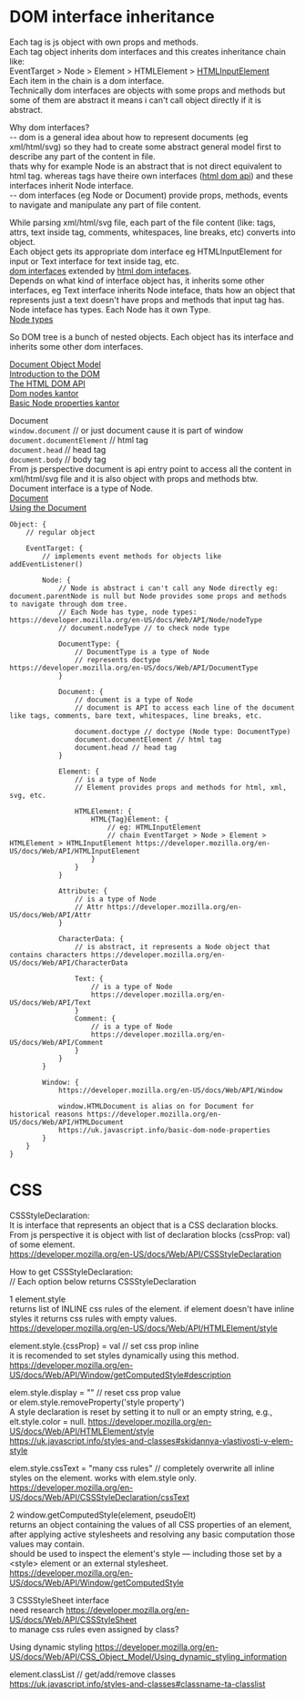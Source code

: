 
# DOM interface inheritance

Each tag is js object with own props and methods.  
Each tag object inherits dom interfaces and this creates inheritance chain like:  
EventTarget > Node > Element > HTMLElement > [HTMLInputElement](https://developer.mozilla.org/en-US/docs/Web/API/HTMLInputElement)  
Each item in the chain is a dom interface.  
Technically dom interfaces are objects with some props and methods but some of them are abstract it means i can't call object directly if it is abstract.  

Why dom interfaces?  
-- dom is a general idea about how to represent documents (eg xml/html/svg) so they had to create some abstract general model first to describe any part of the content in file.  
thats why for example Node is an abstract that is not direct equivalent to html tag. whereas tags have theire own interfaces ([html dom api](https://developer.mozilla.org/en-US/docs/Web/API/HTML_DOM_API)) and these interfaces inherit Node interface.   
-- dom interfaces (eg Node or Document) provide props, methods, events to navigate and manipulate any part of file content.  

While parsing xml/html/svg file, each part of the file content (like: tags, attrs, text inside tag, comments, whitespaces, line breaks, etc) converts into object.  
Each object gets its appropriate dom interface eg HTMLInputElement for input or Text interface for text inside tag, etc.  
[dom interfaces](https://developer.mozilla.org/en-US/docs/Web/API/Document_Object_Model#dom_interfaces) extended by [html dom intefaces](https://developer.mozilla.org/en-US/docs/Web/API/HTML_DOM_API#html_dom_api_interfaces).  
Depends on what kind of interface object has, it inherits some other interfaces, eg Text interface inherits Node inteface, thats how an object that represents just a text doesn't have props and methods that input tag has.  
Node inteface has types. Each Node has it own Type.  
[Node types](https://developer.mozilla.org/en-US/docs/Web/API/Node/nodeType)  

So DOM tree is a bunch of nested objects. Each object has its interface and inherits some other dom interfaces.  

[Document Object Model](https://developer.mozilla.org/en-US/docs/Web/API/Document_Object_Model)  
[Introduction to the DOM](https://developer.mozilla.org/en-US/docs/Web/API/Document_Object_Model/Introduction)  
[The HTML DOM API](https://developer.mozilla.org/en-US/docs/Web/API/HTML_DOM_API)  
[Dom nodes kantor](https://uk.javascript.info/dom-nodes)  
[Basic Node properties kantor](https://uk.javascript.info/basic-dom-node-properties)  


Document  
`window.document` // or just document cause it is part of window  
`document.documentElement` // html tag  
`document.head` // head tag  
`document.body` // body tag  
From js perspective document is api entry point to access all the content in xml/html/svg file and it is also object with props and methods btw.  
Document interface is a type of Node.  
[Document](https://developer.mozilla.org/en-US/docs/Web/API/Document)  
[Using the Document](https://developer.mozilla.org/en-US/docs/Web/API/Document_Object_Model/Using_the_Document_Object_Model#what_is_a_dom_tree)  


```
Object: {
    // regular object

    EventTarget: {
        // implements event methods for objects like addEventListener()
    
        Node: {
            // Node is abstract i can't call any Node directly eg: document.parentNode is null but Node provides some props and methods to navigate through dom tree.
            // Each Node has type, node types: https://developer.mozilla.org/en-US/docs/Web/API/Node/nodeType
            // document.nodeType // to check node type

            DocumentType: {
                // DocumentType is a type of Node
                // represents doctype https://developer.mozilla.org/en-US/docs/Web/API/DocumentType
            }

            Document: {
                // document is a type of Node 
                // document is API to access each line of the document like tags, comments, bare text, whitespaces, line breaks, etc.

                document.doctype // doctype (Node type: DocumentType)
                document.documentElement // html tag
                document.head // head tag
            }

            Element: {
                // is a type of Node 
                // Element provides props and methods for html, xml, svg, etc.
                 
                HTMLElement: {
                    HTML{Tag}Element: {
                        // eg: HTMLInputElement
                        // chain EventTarget > Node > Element > HTMLElement > HTMLInputElement https://developer.mozilla.org/en-US/docs/Web/API/HTMLInputElement
                    }
                }
            }

            Attribute: {
                // is a type of Node
                // Attr https://developer.mozilla.org/en-US/docs/Web/API/Attr
            }

            CharacterData: {
                // is abstract, it represents a Node object that contains characters https://developer.mozilla.org/en-US/docs/Web/API/CharacterData

                Text: {
                    // is a type of Node
                    https://developer.mozilla.org/en-US/docs/Web/API/Text
                }
                Comment: {
                    // is a type of Node
                    https://developer.mozilla.org/en-US/docs/Web/API/Comment
                }
            }
        }

        Window: {
            https://developer.mozilla.org/en-US/docs/Web/API/Window

            window.HTMLDocument is alias on for Document for historical reasons https://developer.mozilla.org/en-US/docs/Web/API/HTMLDocument
            https://uk.javascript.info/basic-dom-node-properties
        }
    }
}
```


# CSS

CSSStyleDeclaration:  
It is interface that represents an object that is a CSS declaration blocks.  
From js perspective it is object with list of declaration blocks (cssProp: val) of some element.  
https://developer.mozilla.org/en-US/docs/Web/API/CSSStyleDeclaration  

How to get CSSStyleDeclaration:  
// Each option below returns CSSStyleDeclaration  

1 element.style  
returns list of INLINE css rules of the element. if element doesn't have inline styles it returns css rules with empty values.  
https://developer.mozilla.org/en-US/docs/Web/API/HTMLElement/style  

element.style.{cssProp} = val // set css prop inline  
it is recomended to set styles dynamically using this method. https://developer.mozilla.org/en-US/docs/Web/API/Window/getComputedStyle#description  

elem.style.display = "" // reset css prop value  
or elem.style.removeProperty('style property')  
A style declaration is reset by setting it to null or an empty string, e.g., elt.style.color = null. https://developer.mozilla.org/en-US/docs/Web/API/HTMLElement/style  
https://uk.javascript.info/styles-and-classes#skidannya-vlastivosti-v-elem-style  

elem.style.cssText = "many css rules" // completely overwrite all inline styles on the element. works with elem.style only.  
https://developer.mozilla.org/en-US/docs/Web/API/CSSStyleDeclaration/cssText  

2 window.getComputedStyle(element, pseudoElt)  
returns an object containing the values of all CSS properties of an element, after applying active stylesheets and resolving any basic computation those values may contain.  
should be used to inspect the element's style — including those set by a \<style> element or an external stylesheet.  
https://developer.mozilla.org/en-US/docs/Web/API/Window/getComputedStyle  

3 CSSStyleSheet interface  
need research https://developer.mozilla.org/en-US/docs/Web/API/CSSStyleSheet  
to manage css rules even assigned by class?  

Using dynamic styling https://developer.mozilla.org/en-US/docs/Web/API/CSS_Object_Model/Using_dynamic_styling_information  

element.classList // get/add/remove classes  
https://uk.javascript.info/styles-and-classes#classname-ta-classlist  
